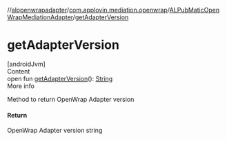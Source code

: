 //[alopenwrapadapter](../../../index.md)/[com.applovin.mediation.openwrap](../index.md)/[ALPubMaticOpenWrapMediationAdapter](index.md)/[getAdapterVersion](get-adapter-version.md)



# getAdapterVersion  
[androidJvm]  
Content  
open fun [getAdapterVersion](get-adapter-version.md)(): [String](https://developer.android.com/reference/kotlin/java/lang/String.html)  
More info  


Method to return OpenWrap Adapter version



#### Return  


OpenWrap Adapter version string

  



